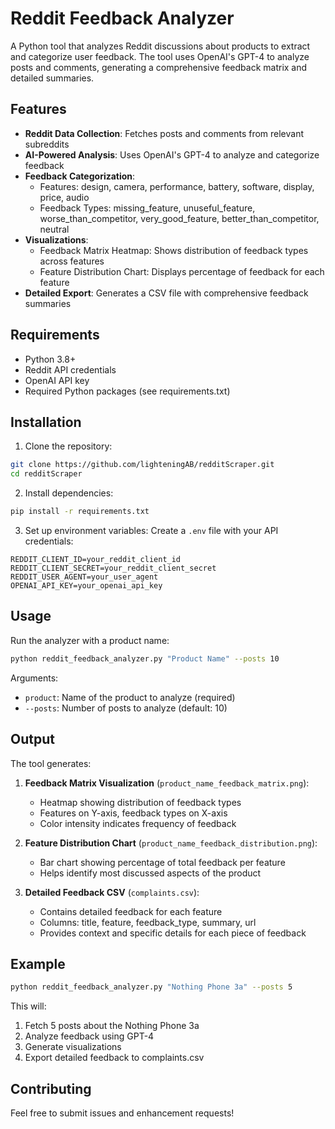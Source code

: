 # Reddit Feedback Analyzer

A Python tool that analyzes Reddit discussions about products to extract and categorize user feedback. The tool uses OpenAI's GPT-4 to analyze posts and comments, generating a comprehensive feedback matrix and detailed summaries.

## Features

- **Reddit Data Collection**: Fetches posts and comments from relevant subreddits
- **AI-Powered Analysis**: Uses OpenAI's GPT-4 to analyze and categorize feedback
- **Feedback Categorization**: 
  - Features: design, camera, performance, battery, software, display, price, audio
  - Feedback Types: missing_feature, unuseful_feature, worse_than_competitor, very_good_feature, better_than_competitor, neutral
- **Visualizations**:
  - Feedback Matrix Heatmap: Shows distribution of feedback types across features
  - Feature Distribution Chart: Displays percentage of feedback for each feature
- **Detailed Export**: Generates a CSV file with comprehensive feedback summaries

## Requirements

- Python 3.8+
- Reddit API credentials
- OpenAI API key
- Required Python packages (see requirements.txt)

## Installation

1. Clone the repository:
```bash
git clone https://github.com/lighteningAB/redditScraper.git
cd redditScraper
```

2. Install dependencies:
```bash
pip install -r requirements.txt
```

3. Set up environment variables:
Create a `.env` file with your API credentials:
```
REDDIT_CLIENT_ID=your_reddit_client_id
REDDIT_CLIENT_SECRET=your_reddit_client_secret
REDDIT_USER_AGENT=your_user_agent
OPENAI_API_KEY=your_openai_api_key
```

## Usage

Run the analyzer with a product name:

```bash
python reddit_feedback_analyzer.py "Product Name" --posts 10
```

Arguments:
- `product`: Name of the product to analyze (required)
- `--posts`: Number of posts to analyze (default: 10)

## Output

The tool generates:

1. **Feedback Matrix Visualization** (`product_name_feedback_matrix.png`):
   - Heatmap showing distribution of feedback types
   - Features on Y-axis, feedback types on X-axis
   - Color intensity indicates frequency of feedback

2. **Feature Distribution Chart** (`product_name_feedback_distribution.png`):
   - Bar chart showing percentage of total feedback per feature
   - Helps identify most discussed aspects of the product

3. **Detailed Feedback CSV** (`complaints.csv`):
   - Contains detailed feedback for each feature
   - Columns: title, feature, feedback_type, summary, url
   - Provides context and specific details for each piece of feedback

## Example

```bash
python reddit_feedback_analyzer.py "Nothing Phone 3a" --posts 5
```

This will:
1. Fetch 5 posts about the Nothing Phone 3a
2. Analyze feedback using GPT-4
3. Generate visualizations
4. Export detailed feedback to complaints.csv

## Contributing

Feel free to submit issues and enhancement requests! 
